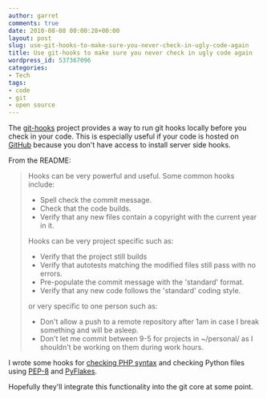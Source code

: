 ```yaml
---
author: garret
comments: true
date: 2010-08-08 00:00:28+00:00
layout: post
slug: use-git-hooks-to-make-sure-you-never-check-in-ugly-code-again
title: Use git-hooks to make sure you never check in ugly code again
wordpress_id: 537367096
categories:
- Tech
tags:
- code
- git
- open source
---
```


The [git-hooks](http://github.com/icefox/git-hooks) project provides a way to run git hooks locally before you check in your code. This is especially useful if your code is hosted on [GitHub](http://github.com) because you don't have access to install server side hooks.

From the README:

> Hooks can be very powerful and useful.  Some common hooks include:
>
> - Spell check the commit message.
> - Check that the code builds.
> - Verify that any new files contain a copyright with the current year in it.
>
> Hooks can be very project specific such as:
>
> - Verify that the project still builds
> - Verify that autotests matching the modified files still pass with no errors.
> - Pre-populate the commit message with the 'standard' format.
> - Verify that any new code follows the 'standard' coding style.
>
> or very specific to one person such as:
>
> - Don't allow a push to a remote repository after 1am in case I break something and will be asleep.
> - Don't let me commit between 9-5 for projects in ~/personal/ as I shouldn't be working on them during work hours.

I wrote some hooks for [checking PHP syntax](http://github.com/powdahound/git-hooks/blob/master/contrib/pre-commit/php_syntax) and checking Python files using [PEP-8](http://github.com/powdahound/git-hooks/blob/master/contrib/pre-commit/python_pep8) and [PyFlakes](http://github.com/powdahound/git-hooks/blob/master/contrib/pre-commit/python_pyflakes).

Hopefully they'll integrate this functionality into the git core at some point.
